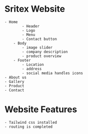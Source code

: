 # Sritex Website
    - Home
			- Header
			- Logo
			- Menu
			- Contact button
		- Body
			- image slider 
			- company description
			- product overview
		- Footer
			- Location
			- address
			- social media handles icons
    - About us
    - Gallery
    - Product
    - Contact
# Website Features
	- Tailwind css installed
	- routing is completed
    